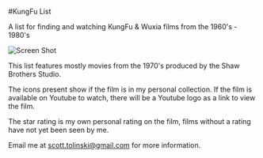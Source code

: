 #KungFu List

A list for finding and watching KungFu & Wuxia films from the 1960's - 1980's

![Screen Shot](http://boiling-forest-4683.herokuapp.com/screenshot.png)

This list features mostly movies from the 1970's produced by the Shaw Brothers Studio.

The icons present show if the film is in my personal collection. If the film is available on Youtube to watch, there will be a Youtube logo as a link to view the film.

The star rating is my own personal rating on the film, films without a rating have not yet been seen by me.

Email me at <scott.tolinski@gmail.com> for more information.
